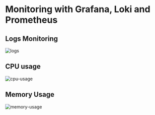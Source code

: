 # Monitoring with Grafana, Loki and Prometheus

## Logs Monitoring
![logs](https://github.com/Prodip-Kumar-Paul/logs-watcher/assets/71282021/da9aaca1-7fec-4a52-9785-9af1098f3307)

## CPU usage
![cpu-usage](https://github.com/Prodip-Kumar-Paul/logs-watcher/assets/71282021/40197e98-e14c-466f-9d61-98a21c2d9007)

## Memory Usage
![memory-usage](https://github.com/Prodip-Kumar-Paul/logs-watcher/assets/71282021/422223e3-bb44-485e-a979-1809698af29a)
